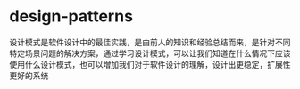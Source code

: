 # design-patterns
设计模式是软件设计中的最佳实践，是由前人的知识和经验总结而来，是针对不同特定场景问题的解决方案，通过学习设计模式，可以让我们知道在什么情况下应该使用什么设计模式，也可以增加我们对于软件设计的理解，设计出更稳定，扩展性更好的系统
